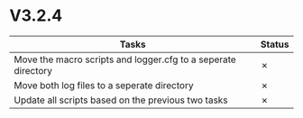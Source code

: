 # V3.2.4

| Tasks | Status |
| ----- | ------ |
| Move the macro scripts and logger.cfg to a seperate directory | &cross; |
| Move both log files to a seperate directory | &cross; |
| Update all scripts based on the previous two tasks | &cross; |
